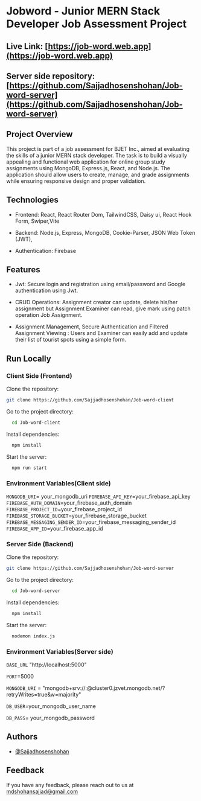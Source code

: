 # Jobword - Junior MERN Stack Developer Job Assessment Project

## Live Link: [https://job-word.web.app](https://job-word.web.app)

## Server side repository: [https://github.com/Sajjadhosenshohan/Job-word-server](https://github.com/Sajjadhosenshohan/Job-word-server)





## Project Overview

This project is part of a job assessment for BJET Inc., aimed at evaluating the skills of a junior MERN stack developer. The task is to build a visually appealing and functional web application for online group study assignments using MongoDB, Express.js, React, and Node.js. The application should allow users to create, manage, and grade assignments while ensuring responsive design and proper validation.


## Technologies

- Frontend: React, React Router Dom, TailwindCSS, Daisy ui, React Hook Form, Swiper,Vite

- Backend: Node.js, Express, MongoDB, Cookie-Parser, JSON Web Token (JWT),
- Authentication: Firebase

## Features

- Jwt: Secure login and registration using email/password and Google authentication using Jwt.

- CRUD Operations: Assignment creator can update, delete his/her assignment but Assignment Examiner can  read, give mark using patch operation Job Assignment.

- Assignment Management, Secure Authentication and Filtered Assignment Viewing :  Users and Examiner can easily add and update their list of tourist spots using a simple form.


## Run Locally

### Client Side (Frontend)

Clone the repository:

```bash
git clone https://github.com/Sajjadhosenshohan/Job-word-client

```

Go to the project directory:

```bash
  cd Job-word-client
```

Install dependencies:

```bash
  npm install
```

Start the server:

```bash
  npm run start
```
### Environment Variables(Client side)

`MONGODB_URI`= your_mongodb_uri
`FIREBASE_API_KEY`=your_firebase_api_key
`FIREBASE_AUTH_DOMAIN`=your_firebase_auth_domain
`FIREBASE_PROJECT_ID`=your_firebase_project_id
`FIREBASE_STORAGE_BUCKET`=your_firebase_storage_bucket
`FIREBASE_MESSAGING_SENDER_ID`=your_firebase_messaging_sender_id
`FIREBASE_APP_ID`=your_firebase_app_id



### Server Side (Backend)

Clone the repository:

```bash
git clone https://github.com/Sajjadhosenshohan/Job-word-server

```

Go to the project directory:

```bash
  cd Job-word-server
```

Install dependencies:

```bash
  npm install
```

Start the server:

```bash
  nodemon index.js
```
### Environment Variables(Server side)

`BASE_URL` "http://localhost:5000"

`PORT`=5000

`MONGODB_URI` = "mongodb+srv://:@cluster0.jzvet.mongodb.net/?retryWrites=true&w=majority"

`DB_USER`=your_mongodb_user_name

`DB_PASS`= your_mongodb_password


## Authors

- [@Sajjadhosenshohan](https://github.com/Sajjadhosenshohan)


## Feedback

If you have any feedback, please reach out to us at mdshohansajjad@gmail.com

